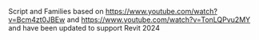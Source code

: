 Script and Families based on https://www.youtube.com/watch?v=Bcm4zt0JBEw and https://www.youtube.com/watch?v=TonLQPvu2MY and have been updated to support Revit 2024
